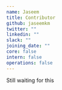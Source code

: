 ```yaml
---
name: Jaseem
title: Contributor
github: jaseemkm
twitter: ""
linkedin: ""
slack: ""
joining_date: ""
core: false
intern: false
operations: false
---
```


Still waiting for this
